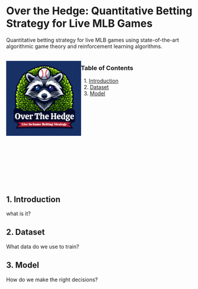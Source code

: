 # Over the Hedge: Quantitative Betting Strategy for Live MLB Games
Quantitative betting strategy for live MLB games using state-of-the-art algorithmic game theory and reinforcement learning algorithms. <br/><br/>

<img align="left" src="https://github.com/sbconlon/over-the-hedge/blob/main/images/over-the-hedge-logo.png" width=40%>

### Table of Contents
&nbsp;&nbsp;1. [Introduction](#1-introduction) <br/>
&nbsp;&nbsp;2. [Dataset](#2-dataset) <br/>
&nbsp;&nbsp;3. [Model](#3-model) <br/>

<br/><br/><br/><br/><br/><br/><br/><br/><br/><br/><br/><br/><br/>
## 1. Introduction
what is it?

## 2. Dataset
What data do we use to train?

## 3. Model
How do we make the right decisions?

